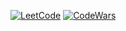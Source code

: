 [![LeetCode][leetcode-badge]][leetcode-url]
[![CodeWars][codewars-badge]][codewars-url]

[leetcode-badge]: https://img.shields.io/badge/LeetCode-000000.svg?style=for-the-badge&logo=leetcode&logoColor=FFA116
[leetcode-url]: https://leetcode.com/u/sumlie/
[codewars-badge]: https://img.shields.io/badge/-CodeWars-B1361E.svg?style=for-the-badge&logo=codewars&logoColor=white
[codewars-url]: https://www.codewars.com/users/sumlie/
